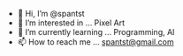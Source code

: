 - 👋 Hi, I’m @spantst
- 👀 I’m interested in ... Pixel Art
- 🌱 I’m currently learning ... Programming, AI
- 📫 How to reach me ... spantst@gmail.com


<!---
spantst/spantst is a ✨ special ✨ repository because its `README.md` (this file) appears on your GitHub profile.
You can click the Preview link to take a look at your changes.
--->
